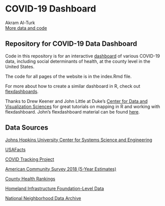 COVID-19 Dashboard
================
Akram Al-Turk  
[More data and code](https://akramalturk.org/post/)

<!-- README.md is generated from README.Rmd. -->

## Repository for COVID-19 Data Dashboard

Code in this repository is for an interactive
[dashboard](https://socio-covid.netlify.com/) of various COVID-19 data,
including social determinants of health, at the county level in the
United States.

The code for all pages of the website is in the index.Rmd file.

For more about how to create a similar dashboard in R, check out
[flexdashboards](https://rmarkdown.rstudio.com/flexdashboard/index.html).

Thanks to Drew Keener and John Little at Duke’s [Center for Data and
Visualization
Sciences](https://library.duke.edu/about/directory/dept/center-for-data-and-visualization-sciences)
for great tutorials on mapping in R and working with flexdashboard.
John’s flexdashboard material can be found
[here](https://github.com/libjohn/workshop_flexdashboards).

## Data Sources

[Johns Hopkins University Center for Systems Science and
Engineering](https://github.com/CSSEGISandData/COVID-19)

[USAFacts](https://usafacts.org/visualizations/coronavirus-covid-19-spread-map/)

[COVID Tracking Project](https://covidtracking.com/)

[American Community Survey 2018 (5-Year
Estimates)](https://www.census.gov/)

[County Health Rankings](https://www.countyhealthrankings.org/)

[Homeland Infrastructure Foundation-Level
Data](https://hifld-geoplatform.opendata.arcgis.com/datasets/6ac5e325468c4cb9b905f1728d6fbf0f_0)

[National Neighborhood Data
Archive](https://www.openicpsr.org/openicpsr/)
